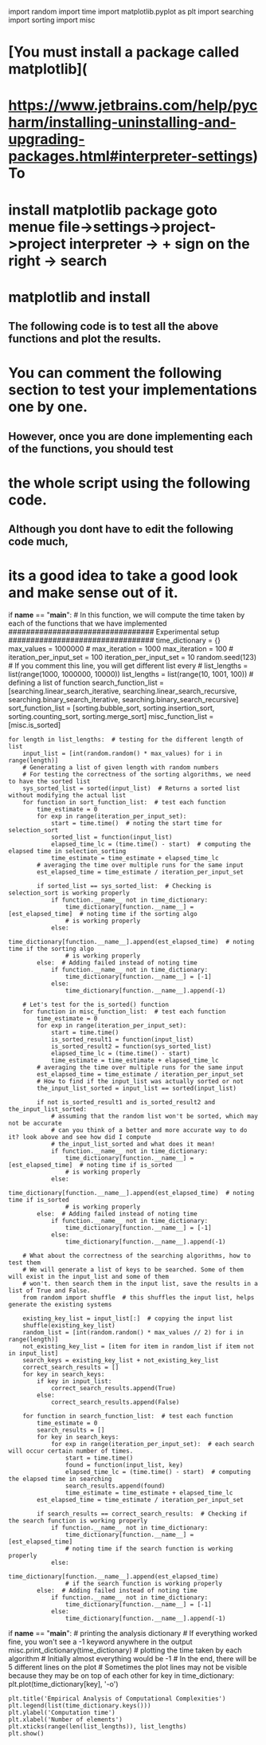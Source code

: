 import random
import time
import matplotlib.pyplot as plt
import searching
import sorting
import misc

# [You must install a package called matplotlib](
# https://www.jetbrains.com/help/pycharm/installing-uninstalling-and-upgrading-packages.html#interpreter-settings) To
# install matplotlib package goto menue file->settings->project->project interpreter -> + sign on the right -> search
# matplotlib and install

## The following code is to test all the above functions and plot the results.
# You can comment the following section to test your implementations one by one.
## However, once you are done implementing each of the functions, you should test
# the whole script using the following code.
## Although you dont have to edit the following code much,
# its a good idea to take a good look and make sense out of it.

if __name__ == "__main__":
    # In this function, we will compute the time taken by each of the functions that we have implemented
    ################################# Experimental setup #################################
    time_dictionary = {}
    max_values = 1000000
    # max_iteration = 1000
    max_iteration = 100
    # iteration_per_input_set = 100
    iteration_per_input_set = 10
    random.seed(123)  # If you comment this line, you will get different list every
    # list_lengths = list(range(1000, 1000000, 10000))
    list_lengths = list(range(10, 1001, 100))
    # defining a list of function
    search_function_list = [searching.linear_search_iterative, searching.linear_search_recursive,
                            searching.binary_search_iterative, searching.binary_search_recursive]
    sort_function_list = [sorting.bubble_sort, sorting.insertion_sort, sorting.counting_sort, sorting.merge_sort]
    misc_function_list = [misc.is_sorted]

    for length in list_lengths:  # testing for the different length of list
        input_list = [int(random.random() * max_values) for i in range(length)]
        # Generating a list of given length with random numbers
        # For testing the correctness of the sorting algorithms, we need to have the sorted list
        sys_sorted_list = sorted(input_list)  # Returns a sorted list without modifying the actual list
        for function in sort_function_list:  # test each function
            time_estimate = 0
            for exp in range(iteration_per_input_set):
                start = time.time()  # noting the start time for selection_sort
                sorted_list = function(input_list)
                elapsed_time_lc = (time.time() - start)  # computing the elapsed time in selection_sorting
                time_estimate = time_estimate + elapsed_time_lc
            # averaging the time over multiple runs for the same input
            est_elapsed_time = time_estimate / iteration_per_input_set

            if sorted_list == sys_sorted_list:  # Checking is selection_sort is working properly
                if function.__name__ not in time_dictionary:
                    time_dictionary[function.__name__] = [est_elapsed_time]  # noting time if the sorting algo
                    # is working properly
                else:
                    time_dictionary[function.__name__].append(est_elapsed_time)  # noting time if the sorting algo
                    # is working properly
            else:  # Adding failed instead of noting time
                if function.__name__ not in time_dictionary:
                    time_dictionary[function.__name__] = [-1]
                else:
                    time_dictionary[function.__name__].append(-1)

        # Let's test for the is_sorted() function
        for function in misc_function_list:  # test each function
            time_estimate = 0
            for exp in range(iteration_per_input_set):
                start = time.time()
                is_sorted_result1 = function(input_list)
                is_sorted_result2 = function(sys_sorted_list)
                elapsed_time_lc = (time.time() - start)
                time_estimate = time_estimate + elapsed_time_lc
            # averaging the time over multiple runs for the same input
            est_elapsed_time = time_estimate / iteration_per_input_set
            # How to find if the input_list was actually sorted or not
            the_input_list_sorted = input_list == sorted(input_list)

            if not is_sorted_result1 and is_sorted_result2 and the_input_list_sorted:
                # assuming that the random list won't be sorted, which may not be accurate
                # can you think of a better and more accurate way to do it? look above and see how did I compute
                # the_input_list_sorted and what does it mean!
                if function.__name__ not in time_dictionary:
                    time_dictionary[function.__name__] = [est_elapsed_time]  # noting time if is_sorted
                    # is working properly
                else:
                    time_dictionary[function.__name__].append(est_elapsed_time)  # noting time if is_sorted
                    # is working properly
            else:  # Adding failed instead of noting time
                if function.__name__ not in time_dictionary:
                    time_dictionary[function.__name__] = [-1]
                else:
                    time_dictionary[function.__name__].append(-1)

        # What about the correctness of the searching algorithms, how to test them
        # We will generate a list of keys to be searched. Some of them will exist in the input_list and some of them
        # won't. then search them in the input list, save the results in a list of True and False.
        from random import shuffle  # this shuffles the input list, helps generate the existing systems

        existing_key_list = input_list[:]  # copying the input list
        shuffle(existing_key_list)
        random_list = [int(random.random() * max_values // 2) for i in range(length)]
        not_existing_key_list = [item for item in random_list if item not in input_list]
        search_keys = existing_key_list + not_existing_key_list
        correct_search_results = []
        for key in search_keys:
            if key in input_list:
                correct_search_results.append(True)
            else:
                correct_search_results.append(False)

        for function in search_function_list:  # test each function
            time_estimate = 0
            search_results = []
            for key in search_keys:
                for exp in range(iteration_per_input_set):  # each search will occur certain number of times.
                    start = time.time()
                    found = function(input_list, key)
                    elapsed_time_lc = (time.time() - start)  # computing the elapsed time in searching
                    search_results.append(found)
                    time_estimate = time_estimate + elapsed_time_lc
            est_elapsed_time = time_estimate / iteration_per_input_set

            if search_results == correct_search_results:  # Checking if the search function is working properly
                if function.__name__ not in time_dictionary:
                    time_dictionary[function.__name__] = [est_elapsed_time]
                    # noting time if the search function is working properly
                else:
                    time_dictionary[function.__name__].append(est_elapsed_time)
                    # if the search function is working properly
            else:  # Adding failed instead of noting time
                if function.__name__ not in time_dictionary:
                    time_dictionary[function.__name__] = [-1]
                else:
                    time_dictionary[function.__name__].append(-1)

if __name__ == "__main__":
    # printing the analysis dictionary
    # If everything worked fine, you won't see a -1 keyword anywhere in the output
    misc.print_dictionary(time_dictionary)
    # plotting the time taken by each algorithm
    # Initially almost everything would be -1
    # In the end, there will be 5 different lines on the plot
    # Sometimes the plot lines may not be visible because they may be on top of each other
    for key in time_dictionary:
        plt.plot(time_dictionary[key], '-o')

    plt.title('Empirical Analysis of Computational Complexities')
    plt.legend(list(time_dictionary.keys()))
    plt.ylabel('Computation time')
    plt.xlabel('Number of elements')
    plt.xticks(range(len(list_lengths)), list_lengths)
    plt.show()
